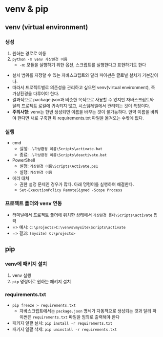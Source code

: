 # venv & pip

## venv (virtual environment)

### 생성

1. 원하는 경로로 이동
2. `python -m venv 가상환경 이름`
   * `-m`: 모듈을 실행하기 위한 옵션, 스크립트를 실행한다고 표현하기도 한다

* 설치 범위를 지정할 수 있는 자바스크립트와 달리 파이썬은 글로벌 설치가 기본값이다.
* 따라서 프로젝트별로 의존성을 관리하고 싶으면 venv(virtual environment), 즉 가상환경을 다루어야 한다.
* 결과적으로 package.json과 비슷한 목적으로 사용할 수 있지만 자바스크립트와 달리 프로젝트 로컬에 귀속되지 않고, 시스템레벨에서 관리되는 것이 특징이다.
* **주의사항**: venv는 한번 생성되면 이름을 바꾸는 것이 불가능하다. 만약 이름을 바꿔야 한다면 새로 구축한 뒤 requirements.txt 파일을 옮겨오는 수밖에 없다.

### 실행

* cmd
  * 실행: `.\가상환경 이름\Scripts\activate.bat`
  * 종료: `.\가상환경 이름\Scripts\deactivate.bat`
* PowerShell
  * 실행: `가상환경 이름\Scripts\Activate.ps1`
  * 실행: `가상환경 이름`
* 에러 대처
  * 권한 설정 문제인 경우가 많다. 아래 명령어를 실행하여 해결한다.
  * `Set-ExecutionPolicy RemoteSigned -Scope Process`

### 프로젝트 폴더와 venv 연동

* 터미널에서 프로젝트 폴더에 위치한 상태에서 `가상환경 폴더\Scripts\activate` 입력
* \=> 예시: `C:\projects>C:\venvs\mysite\Scripts\activate`
* \=> 결과: `(mysite) C:\projects>`

## pip

### venv에 패키지 설치

1. venv 실행
2. `pip` 명령어로 원하는 패키지 설치

### requirements.txt

* `pip freeze > requirements.txt`
  * 자바스크립트에서는 `package.json` 명세가 자동적으로 생성되는 것과 달리 파이썬은 `requirements.txt` 파일을 임의로 출력해야 한다
* 패키지 일괄 설치: `pip install -r requirements.txt`
* 패키지 일괄 삭제: `pip uninstall -r requirements.txt`
